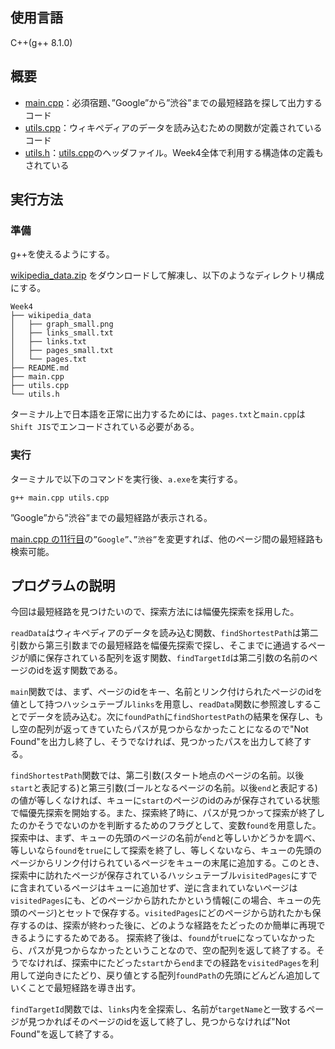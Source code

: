 ## 使用言語

C++(g++ 8.1.0)

## 概要

- [main.cpp](./main.cpp)：必須宿題、”Google”から”渋谷”までの最短経路を探して出力するコード
- [utils.cpp](./utils.cpp)：ウィキペディアのデータを読み込むための関数が定義されているコード
- [utils.h](./utils.h)：[utils.cpp](./utils.cpp)のヘッダファイル。Week4全体で利用する構造体の定義もされている

## 実行方法

### 準備

g++を使えるようにする。

[wikipedia_data.zip](https://drive.google.com/file/d/1zqtjSb-ZoR4rzVUWZrjNSES5GKJhYmmH/view?usp=sharing) をダウンロードして解凍し、以下のようなディレクトリ構成にする。

```
Week4
├── wikipedia_data
│   ├── graph_small.png
│   ├── links_small.txt
│   ├── links.txt
│   ├── pages_small.txt
│   └── pages.txt
├── README.md
├── main.cpp
├── utils.cpp
└── utils.h
```

ターミナル上で日本語を正常に出力するためには、`pages.txt`と`main.cpp`は`Shift JIS`でエンコードされている必要がある。

### 実行

ターミナルで以下のコマンドを実行後、`a.exe`を実行する。

```
g++ main.cpp utils.cpp
```

”Google”から”渋谷”までの最短経路が表示される。

[main.cpp の11行目](https://github.com/Rozelin-dc/STEP-Homework/blob/week4/Week4/main.cpp#L11)の`”Google”`、`”渋谷”`を変更すれば、他のページ間の最短経路も検索可能。

## プログラムの説明

今回は最短経路を見つけたいので、探索方法には幅優先探索を採用した。

`readData`はウィキペディアのデータを読み込む関数、`findShortestPath`は第二引数から第三引数までの最短経路を幅優先探索で探し、そこまでに通過するページが順に保存されている配列を返す関数、`findTargetId`は第二引数の名前のページのidを返す関数である。

`main`関数では、まず、ページのidをキー、名前とリンク付けられたページのidを値として持つハッシュテーブル`links`を用意し、`readData`関数に参照渡しすることでデータを読み込む。次に`foundPath`に`findShortestPath`の結果を保存し、もし空の配列が返ってきていたらパスが見つからなかったことになるので"Not Found"を出力し終了し、そうでなければ、見つかったパスを出力して終了する。

`findShortestPath`関数では、第二引数(スタート地点のページの名前。以後`start`と表記する)と第三引数(ゴールとなるページの名前。以後`end`と表記する)の値が等しくなければ、キューに`start`のページのidのみが保存されている状態で幅優先探索を開始する。また、探索終了時に、パスが見つかって探索が終了したのかそうでないのかを判断するためのフラグとして、変数`found`を用意した。
探索中は、まず、キューの先頭のページの名前が`end`と等しいかどうかを調べ、等しいなら`found`を`true`にして探索を終了し、等しくないなら、キューの先頭のページからリンク付けられているページをキューの末尾に追加する。このとき、探索中に訪れたページが保存されているハッシュテーブル`visitedPages`にすでに含まれているページはキューに追加せず、逆に含まれていないページは`visitedPages`にも、どのページから訪れたかという情報(この場合、キューの先頭のページ)とセットで保存する。`visitedPages`にどのページから訪れたかも保存するのは、探索が終わった後に、どのような経路をたどったのか簡単に再現できるようにするためである。
探索終了後は、`found`が`true`になっていなかったら、パスが見つからなかったということなので、空の配列を返して終了する。そうでなければ、探索中にたどった`start`から`end`までの経路を`visitedPages`を利用して逆向きにたどり、戻り値とする配列`foundPath`の先頭にどんどん追加していくことで最短経路を導き出す。

`findTargetId`関数では、`links`内を全探索し、名前が`targetName`と一致するページが見つかればそのページのidを返して終了し、見つからなければ"Not Found"を返して終了する。

